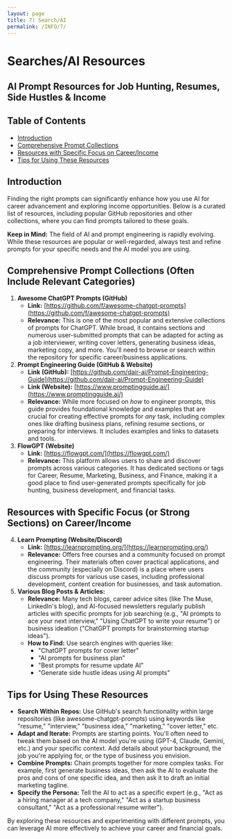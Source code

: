 ```yaml
---
layout: page
title: 7) Search/AI
permalink: /INFO/7/
---
```

# Searches/AI Resources

## AI Prompt Resources for Job Hunting, Resumes, Side Hustles & Income

## Table of Contents
- [Introduction](#introduction)
- [Comprehensive Prompt Collections](#comprehensive-prompt-collections-often-include-relevant-categories)
- [Resources with Specific Focus on Career/Income](#resources-with-specific-focus-or-strong-sections-on-careerincome)
- [Tips for Using These Resources](#tips-for-using-these-resources)

## Introduction

Finding the right prompts can significantly enhance how you use AI for career advancement and exploring income opportunities. Below is a curated list of resources, including popular GitHub repositories and other collections, where you can find prompts tailored to these goals.

**Keep in Mind:** The field of AI and prompt engineering is rapidly evolving. While these resources are popular or well-regarded, always test and refine prompts for your specific needs and the AI model you are using.

## Comprehensive Prompt Collections (Often Include Relevant Categories)

1. **Awesome ChatGPT Prompts (GitHub)**  
   * **Link:** [https://github.com/f/awesome-chatgpt-prompts](https://github.com/f/awesome-chatgpt-prompts)  
   * **Relevance:** This is one of the most popular and extensive collections of prompts for ChatGPT. While broad, it contains sections and numerous user-submitted prompts that can be adapted for acting as a job interviewer, writing cover letters, generating business ideas, marketing copy, and more. You'll need to browse or search within the repository for specific career/business applications.  
2. **Prompt Engineering Guide (GitHub & Website)**  
   * **Link (GitHub):** [https://github.com/dair-ai/Prompt-Engineering-Guide](https://github.com/dair-ai/Prompt-Engineering-Guide)  
   * **Link (Website):** [https://www.promptingguide.ai/](https://www.promptingguide.ai/)  
   * **Relevance:** While more focused on *how* to engineer prompts, this guide provides foundational knowledge and examples that are crucial for creating effective prompts for *any* task, including complex ones like drafting business plans, refining resume sections, or preparing for interviews. It includes examples and links to datasets and tools.  
3. **FlowGPT (Website)**  
   * **Link:** [https://flowgpt.com/](https://flowgpt.com/)  
   * **Relevance:** This platform allows users to share and discover prompts across various categories. It has dedicated sections or tags for Career, Resume, Marketing, Business, and Finance, making it a good place to find user-generated prompts specifically for job hunting, business development, and financial tasks.

## Resources with Specific Focus (or Strong Sections) on Career/Income

4. **Learn Prompting (Website/Discord)**  
   * **Link:** [https://learnprompting.org/](https://learnprompting.org/)  
   * **Relevance:** Offers free courses and a community focused on prompt engineering. Their materials often cover practical applications, and the community (especially on Discord) is a place where users discuss prompts for various use cases, including professional development, content creation for businesses, and task automation.  
5. **Various Blog Posts & Articles:**  
   * **Relevance:** Many tech blogs, career advice sites (like The Muse, LinkedIn's blog), and AI-focused newsletters regularly publish articles with specific prompts for job searching (e.g., "AI prompts to ace your next interview," "Using ChatGPT to write your resume") or business ideation ("ChatGPT prompts for brainstorming startup ideas").  
   * **How to Find:** Use search engines with queries like:  
     * "ChatGPT prompts for cover letter"  
     * "AI prompts for business plan"  
     * "Best prompts for resume update AI"  
     * "Generate side hustle ideas using AI prompts"

## Tips for Using These Resources

* **Search Within Repos:** Use GitHub's search functionality within large repositories (like awesome-chatgpt-prompts) using keywords like "resume," "interview," "business idea," "marketing," "cover letter," etc.  
* **Adapt and Iterate:** Prompts are starting points. You'll often need to tweak them based on the AI model you're using (GPT-4, Claude, Gemini, etc.) and your specific context. Add details about your background, the job you're applying for, or the type of business you envision.  
* **Combine Prompts:** Chain prompts together for more complex tasks. For example, first generate business ideas, then ask the AI to evaluate the pros and cons of one specific idea, and then ask it to draft an initial marketing tagline.  
* **Specify the Persona:** Tell the AI to act as a specific expert (e.g., "Act as a hiring manager at a tech company," "Act as a startup business consultant," "Act as a professional resume writer").

By exploring these resources and experimenting with different prompts, you can leverage AI more effectively to achieve your career and financial goals.
